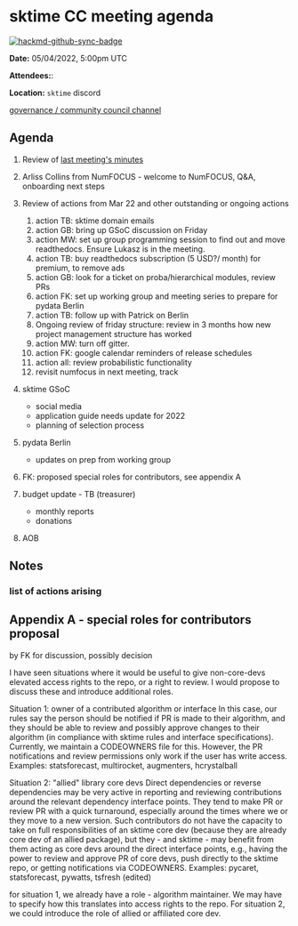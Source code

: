 # sktime CC meeting agenda

[![hackmd-github-sync-badge](https://hackmd.io/y1OcL1QMQLiZjRwVB0t0RQ/badge)](https://hackmd.io/y1OcL1QMQLiZjRwVB0t0RQ)

**Date:** 
05/04/2022, 5:00pm UTC

**Attendees:**: 

**Location:** `sktime` discord

[governance / community council channel](https://discord.com/channels/723500657255907408/875425974345416734)

## Agenda

1. Review of [last meeting's minutes](https://github.com/sktime/community-org/tree/main/community_council/previous_meetings)

2. Arliss Collins from NumFOCUS - welcome to NumFOCUS, Q&A, onboarding next steps

3. Review of actions from Mar 22 and other outstanding or ongoing actions
   1. action TB: sktime domain emails
   2. action GB: bring up GSoC discussion on Friday
   3. action MW: set up group programming session to find out and move readthedocs. Ensure Lukasz is in the meeting.
   4. action TB: buy readthedocs subscription (5 USD?/ month) for premium, to remove ads
   5. action GB: look for a ticket on proba/hierarchical modules, review PRs
   6. action FK: set up working group and meeting series to prepare for pydata Berlin 
   7. action TB: follow up with Patrick on Berlin
   8. Ongoing review of friday structure: review in 3 months how new project management structure has worked
   9. action MW: turn off gitter.
   10. action FK: google calendar reminders of release schedules
   11. action all: review probabilistic functionality
   12. revisit numfocus in next meeting, track


4. sktime GSoC
    * social media
    * application guide needs update for 2022
    * planning of selection process

5. pydata Berlin
   * updates on prep from working group

6. FK: proposed special roles for contributors, see appendix A

7. budget update - TB (treasurer)
    * monthly reports
    * donations

7. AOB


## Notes


### list of actions arising


## Appendix A - special roles for contributors proposal

by FK for discussion, possibly decision

I have seen situations where it would be useful to give non-core-devs elevated access rights to the repo, or a right to review.
I would propose to discuss these and introduce additional roles.

Situation 1: owner of a contributed algorithm or interface
In this case, our rules say the person should be notified if PR is made to their algorithm, and they should be able to review and possibly approve changes to their algorithm (in compliance with sktime rules and interface specifications). Currently, we maintain a CODEOWNERS file for this.
However, the PR notifications and review permissions only work if the user has write access.
Examples: statsforecast, multirocket, augmenters, hcrystalball

Situation 2: "allied" library core devs
Direct dependencies or reverse dependencies may be very active in reporting and reviewing contributions around the relevant dependency interface points. They tend to make PR or review PR with a quick turnaround, especially around the times where we or they move to a new version. Such contributors do not have the capacity to take on full responsibilities of an sktime core dev (because they are already core dev of an allied package), but they - and sktime - may benefit from them acting as core devs around the direct interface points, e.g., having the power to review and approve PR of core devs, push directly to the sktime repo, or getting notifications via CODEOWNERS.
Examples: pycaret, statsforecast, pywatts, tsfresh (edited) 

for situation 1, we already have a role - algorithm maintainer. We may have to specify how this translates into access rights to the repo.
For situation 2, we could introduce the role of allied or affiliated core dev.
